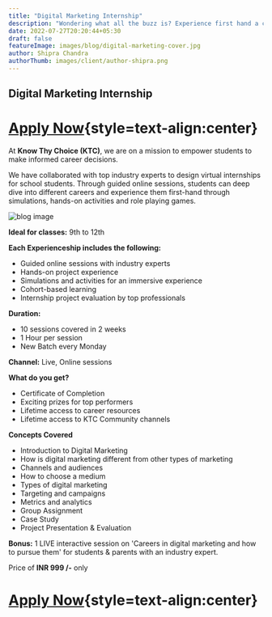 ```yaml
---
title: "Digital Marketing Internship"
description: "Wondering what all the buzz is? Experience first hand a career in Digital marketing to see if you are a fit."
date: 2022-07-27T20:20:44+05:30
draft: false
featureImage: images/blog/digital-marketing-cover.jpg
author: Shipra Chandra
authorThumb: images/client/author-shipra.png
---
```


## Digital Marketing Internship

# [Apply Now](https://rzp.io/l/knowthychoice-digitalmarketing){style=text-align:center}


At __Know Thy Choice (KTC)__, we are on a mission to empower students to make informed career decisions.

We have collaborated with top industry experts to design virtual internships for school students. Through guided online sessions, students can deep dive into different careers and experience them first-hand through simulations, hands-on activities and role playing games.

![blog image](/images/blog/digital-marketing-post-1.jpg)


__Ideal for classes:__ 9th to 12th

__Each Experienceship includes the following:__
- Guided online sessions with industry experts 
- Hands-on project experience
- Simulations and activities for an immersive experience
- Cohort-based learning
- Internship project evaluation by top professionals

__Duration:__
- 10 sessions covered in 2 weeks
- 1 Hour per session
- New Batch every Monday

__Channel:__ Live, Online sessions

__What do you get?__
- Certificate of Completion
- Exciting prizes for top performers
- Lifetime access to career resources 
- Lifetime access to KTC Community channels


__Concepts Covered__
- Introduction to Digital Marketing
- How is digital marketing different from other types of marketing
- Channels and audiences
- How to choose a medium
- Types of digital marketing
- Targeting and campaigns
- Metrics and analytics
- Group Assignment
- Case Study
- Project Presentation & Evaluation


__Bonus:__  1 LIVE interactive session on 'Careers in digital marketing and how to pursue them' for students & parents with an industry expert.

Price of **INR 999 /-** only

# [Apply Now](https://rzp.io/l/knowthychoice-digitalmarketing){style=text-align:center}
